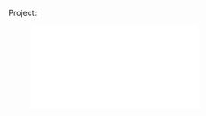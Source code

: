 Project:
<figure class="video_container">
    <iframe src="/static/bandicam 2022-07-31 17-52-21-751.mp4" frameborder="0" allowfullscreen="true"><iframe>
</figure>
## Running this project
To get this project up and running you should start by having Python installed on your computer. It's advised you create a virtual environment to store your projects dependencies separately.
```
pip install virtualenv
```
Clone or download this repository and open it in your editor of choice. In a terminal (mac/linux) or windows terminal, run the following command in the base directory of this project
```
virtualenv venv
```
That will create a new folder `env` in your project directory. Next activate it with this command on windows:
```
venv/Scripts/activate
```
and on git:
```
source venv/Scripts/activate
```
if their is error like **scripts is enable in this system** then you need to follow the following steps
<br>
### HOW TO ENABLE SCRIPTS ?

1. Open PowerShell (if you are running PowerShell on Windows Vista, right-click your PowerShell icon and select
Run as administrator. If you don’t do this, you will not be able to enable script support).

2. Check the current script execution policy by using the ``` Get-ExecutionPolicy ``` comand copy and 
paste in PowerSell and press Enter on your keyboard. PowerShell will return a value of ``` Restricted ```.

3. To change the script execution policy, use the ``` Set-ExecutionPolicy unrestricted ``` comand and press 
Enter on your keyboard. 

3. To ensure that the script execution policy has been changed, use the " Get-ExecutionPolicy " comand 
again. PowerShell should return a value of ``` Unrestricted ```.
<br>
Then install the project dependencies with All the required library are mentioned in requirements.txt
We can use requirements.txt to install library using command

```
pip install -r requirements.txt
```
this will install all the library mentioned.

Now you can run the project with this command

```
python manage.py runserver
```

**Note** if you want payments to work you will need to enter your own Stripe API keys into the `.env` file in the settings files.







